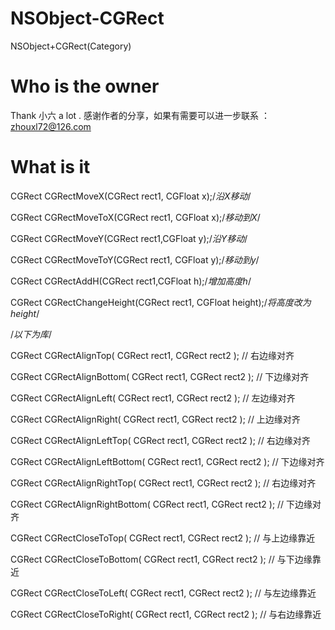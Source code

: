 NSObject-CGRect
===============

NSObject+CGRect(Category)


Who is the owner
===============

Thank 小六 a lot .  感谢作者的分享，如果有需要可以进一步联系 ： zhouxl72@126.com



What is  it
===============

CGRect  CGRectMoveX(CGRect rect1, CGFloat x);/*沿X移动*/   

CGRect  CGRectMoveToX(CGRect rect1, CGFloat x);/*移动到X*/

CGRect  CGRectMoveY(CGRect rect1,CGFloat y);/*沿Y移动*/

CGRect  CGRectMoveToY(CGRect rect1, CGFloat y);/*移动到y*/

CGRect  CGRectAddH(CGRect rect1,CGFloat h);/*增加高度h*/

CGRect CGRectChangeHeight(CGRect rect1, CGFloat height);/*将高度改为height*/

/*以下为库*/

CGRect  CGRectAlignTop( CGRect rect1, CGRect rect2 );			// 右边缘对齐

CGRect	CGRectAlignBottom( CGRect rect1, CGRect rect2 );		// 下边缘对齐

CGRect	CGRectAlignLeft( CGRect rect1, CGRect rect2 );			// 左边缘对齐

CGRect	CGRectAlignRight( CGRect rect1, CGRect rect2 );			// 上边缘对齐


CGRect	CGRectAlignLeftTop( CGRect rect1, CGRect rect2 );		// 右边缘对齐

CGRect	CGRectAlignLeftBottom( CGRect rect1, CGRect rect2 );	// 下边缘对齐

CGRect	CGRectAlignRightTop( CGRect rect1, CGRect rect2 );		// 右边缘对齐

CGRect	CGRectAlignRightBottom( CGRect rect1, CGRect rect2 );	// 下边缘对齐


CGRect	CGRectCloseToTop( CGRect rect1, CGRect rect2 );			// 与上边缘靠近

CGRect	CGRectCloseToBottom( CGRect rect1, CGRect rect2 );		// 与下边缘靠近

CGRect	CGRectCloseToLeft( CGRect rect1, CGRect rect2 );		// 与左边缘靠近

CGRect	CGRectCloseToRight( CGRect rect1, CGRect rect2 );		// 与右边缘靠近

